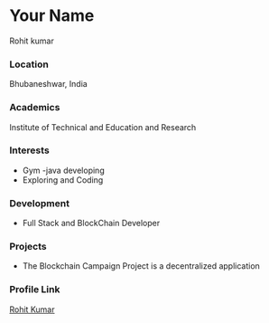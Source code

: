 # Your Name
Rohit kumar

### Location

Bhubaneshwar, India 

### Academics

Institute of Technical and Education and Research

### Interests

- Gym
-java developing
- Exploring and Coding

### Development

- Full Stack and BlockChain Developer

### Projects

- The Blockchain Campaign Project is a decentralized application

### Profile Link

[Rohit Kumar](https://github.com/Rohit112003)